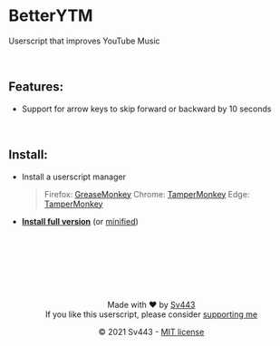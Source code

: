 # BetterYTM
Userscript that improves YouTube Music

<br>

## Features:
- Support for arrow keys to skip forward or backward by 10 seconds

<br>

## Install:
- Install a userscript manager
    > Firefox: [GreaseMonkey](https://addons.mozilla.org/en-US/firefox/addon/greasemonkey/)
    > Chrome: [TamperMonkey](https://chrome.google.com/webstore/detail/tampermonkey/dhdgffkkebhmkfjojejmpbldmpobfkfo?hl=en)
    > Edge: [TamperMonkey](https://microsoftedge.microsoft.com/addons/detail/tampermonkey/iikmkjmpaadaobahmlepeloendndfphd)
- **[Install full version](https://github.com/Sv443/BetterYTM/raw/main/BetterYTM.user.js)** (or [minified](https://github.com/Sv443/BetterYTM/raw/main/BetterYTM.min.user.js))

<br><br><br><br><br><br>

<div align="center" style="text-align: center;">

Made with ❤️ by [Sv443](https://github.com/Sv443)  
If you like this userscript, please consider [supporting me](https://github.com/sponsors/Sv443)  
  
© 2021 Sv443 - [MIT license](./LICENSE.txt)

</div>
